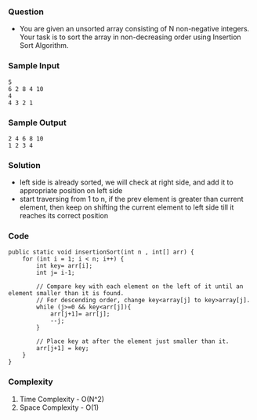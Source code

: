 ### Question
- You are given an unsorted array consisting of N non-negative integers. Your task is to sort the array in non-decreasing order using Insertion Sort Algorithm.

### Sample Input
    5
    6 2 8 4 10
    4
    4 3 2 1

### Sample Output
    2 4 6 8 10
    1 2 3 4

### Solution
- left side is already sorted, we will check at right side, and add it to appropriate position on left side
- start traversing from 1 to n, if the prev element is greater than current element, then keep on shifting the current element to left side till it reaches its correct position

### Code
    public static void insertionSort(int n , int[] arr) {
		for (int i = 1; i < n; i++) {
            int key= arr[i];
            int j= i-1;

            // Compare key with each element on the left of it until an element smaller than it is found.
            // For descending order, change key<array[j] to key>array[j].
            while (j>=0 && key<arr[j]){
                arr[j+1]= arr[j];
                --j;
            }

            // Place key at after the element just smaller than it.
            arr[j+1] = key;
		}
	}


### Complexity
1. Time Complexity - O(N^2)
2. Space Complexity - O(1)